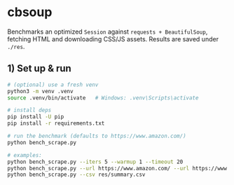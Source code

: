 # cbsoup

Benchmarks an optimized `Session` against `requests + BeautifulSoup`, fetching HTML and downloading CSS/JS assets. Results are saved under `./res`.

## 1) Set up & run

```bash
# (optional) use a fresh venv
python3 -m venv .venv
source .venv/bin/activate   # Windows: .venv\Scripts\activate

# install deps
pip install -U pip
pip install -r requirements.txt

# run the benchmark (defaults to https://www.amazon.com/)
python bench_scrape.py

# examples:
python bench_scrape.py --iters 5 --warmup 1 --timeout 20
python bench_scrape.py --url https://www.amazon.com/ --url https://www.python.org/ --iters 3
python bench_scrape.py --csv res/summary.csv
